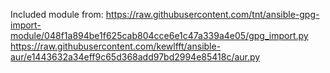 Included module from:
https://raw.githubusercontent.com/tnt/ansible-gpg-import-module/048f1a894be1f625cab804cce6e1c47a339a4e05/gpg_import.py
https://raw.githubusercontent.com/kewlfft/ansible-aur/e1443632a34eff9c65d368add97bd2994e85418c/aur.py
